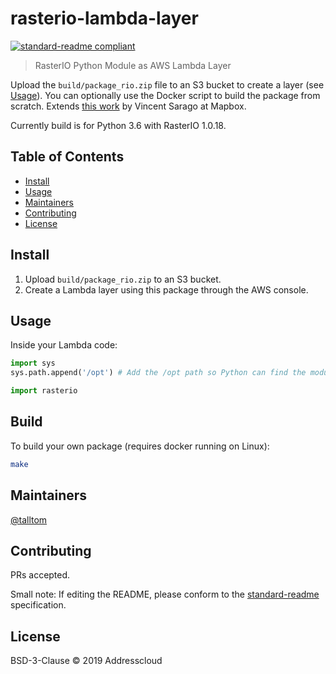 # rasterio-lambda-layer

[![standard-readme compliant](https://img.shields.io/badge/standard--readme-OK-green.svg?style=flat-square)](https://github.com/RichardLitt/standard-readme)

> RasterIO Python Module as AWS Lambda Layer

Upload the `build/package_rio.zip` file to an S3 bucket to create a layer (see [Usage](#usage)). You can optionally use the Docker script to build the package from scratch.  Extends [this work](https://blog.mapbox.com/aws-lambda-python-magic-e0f6a407ffc6?gi=b5c72b8b25f6) by Vincent Sarago at Mapbox.

Currently build is for Python 3.6 with RasterIO 1.0.18.

## Table of Contents

- [Install](#install)
- [Usage](#usage)
- [Maintainers](#maintainers)
- [Contributing](#contributing)
- [License](#license)


## Install

1. Upload `build/package_rio.zip` to an S3 bucket.
2. Create a Lambda layer using this package through the AWS console.

## Usage

Inside your Lambda code:

```python
import sys
sys.path.append('/opt') # Add the /opt path so Python can find the modules

import rasterio
```

## Build

To build your own package (requires docker running on Linux):

```sh
make
```

## Maintainers

[@talltom](https://github.com/talltom)

## Contributing

PRs accepted.

Small note: If editing the README, please conform to the [standard-readme](https://github.com/RichardLitt/standard-readme) specification.

## License

BSD-3-Clause © 2019 Addresscloud
